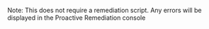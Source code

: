 Note: This does not require a remediation script.
Any errors will be displayed in the Proactive Remediation console